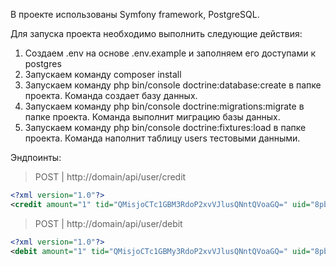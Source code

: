 В проекте использованы Symfony framework, PostgreSQL.

Для запуска проекта необходимо выполнить следующие действия:
1. Создаем .env на основе .env.example и заполняем его доступами к postgres
2. Запускаем команду composer install
3. Запускаем команду php bin/console doctrine:database:create в папке проекта. Команда создает базу данных.
4. Запускаем команду php bin/console doctrine:migrations:migrate в папке проекта. Команда выполнит миграцию базы данных.
5. Запускаем команду php bin/console doctrine:fixtures:load в папке проекта. Команда наполнит таблицу users тестовыми данными.

Эндпоинты:
> POST | http://domain/api/user/credit
```xml
<?xml version="1.0"?>
<credit amount="1" tid="QMisjoCTc1GBM3RdoP2xvVJlusQNntQVoaGQ=" uid="8pbc1B0bAfVKlZ8xRjRsSjDkjw=="></credit>
```

> POST | http://domain/api/user/debit
```xml
<?xml version="1.0"?>
<debit amount="1" tid="QMisjoCTc1GBMy3RdoP2xvVJlusQNntQVoaGQ=" uid="8pbc1B0bAfVKlZ8xRjRsSjDkjw=="></debit>
```
